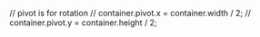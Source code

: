 // pivot is for rotation
// container.pivot.x = container.width / 2;
// container.pivot.y = container.height / 2;
